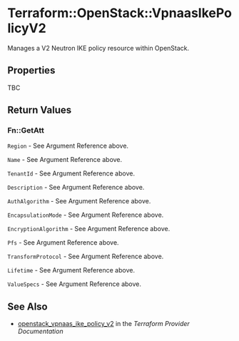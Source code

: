# Terraform::OpenStack::VpnaasIkePolicyV2

Manages a V2 Neutron IKE policy resource within OpenStack.

## Properties

TBC

## Return Values

### Fn::GetAtt

`Region` - See Argument Reference above.

`Name` - See Argument Reference above.

`TenantId` - See Argument Reference above.

`Description` - See Argument Reference above.

`AuthAlgorithm` - See Argument Reference above.

`EncapsulationMode` - See Argument Reference above.

`EncryptionAlgorithm` - See Argument Reference above.

`Pfs` - See Argument Reference above.

`TransformProtocol` - See Argument Reference above.

`Lifetime` - See Argument Reference above.

`ValueSpecs` - See Argument Reference above.

## See Also

* [openstack_vpnaas_ike_policy_v2](https://www.terraform.io/docs/providers/openstack/r/vpnaas_ike_policy_v2.html) in the _Terraform Provider Documentation_